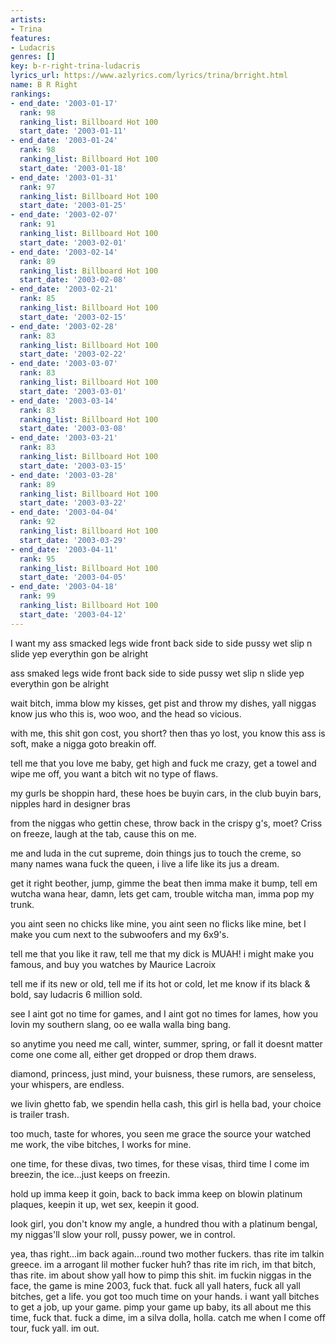 ```yaml
---
artists:
- Trina
features:
- Ludacris
genres: []
key: b-r-right-trina-ludacris
lyrics_url: https://www.azlyrics.com/lyrics/trina/brright.html
name: B R Right
rankings:
- end_date: '2003-01-17'
  rank: 98
  ranking_list: Billboard Hot 100
  start_date: '2003-01-11'
- end_date: '2003-01-24'
  rank: 98
  ranking_list: Billboard Hot 100
  start_date: '2003-01-18'
- end_date: '2003-01-31'
  rank: 97
  ranking_list: Billboard Hot 100
  start_date: '2003-01-25'
- end_date: '2003-02-07'
  rank: 91
  ranking_list: Billboard Hot 100
  start_date: '2003-02-01'
- end_date: '2003-02-14'
  rank: 89
  ranking_list: Billboard Hot 100
  start_date: '2003-02-08'
- end_date: '2003-02-21'
  rank: 85
  ranking_list: Billboard Hot 100
  start_date: '2003-02-15'
- end_date: '2003-02-28'
  rank: 83
  ranking_list: Billboard Hot 100
  start_date: '2003-02-22'
- end_date: '2003-03-07'
  rank: 83
  ranking_list: Billboard Hot 100
  start_date: '2003-03-01'
- end_date: '2003-03-14'
  rank: 83
  ranking_list: Billboard Hot 100
  start_date: '2003-03-08'
- end_date: '2003-03-21'
  rank: 83
  ranking_list: Billboard Hot 100
  start_date: '2003-03-15'
- end_date: '2003-03-28'
  rank: 89
  ranking_list: Billboard Hot 100
  start_date: '2003-03-22'
- end_date: '2003-04-04'
  rank: 92
  ranking_list: Billboard Hot 100
  start_date: '2003-03-29'
- end_date: '2003-04-11'
  rank: 95
  ranking_list: Billboard Hot 100
  start_date: '2003-04-05'
- end_date: '2003-04-18'
  rank: 99
  ranking_list: Billboard Hot 100
  start_date: '2003-04-12'
---
```


 I want my ass smacked
 legs wide
 front back
 side to side
 pussy wet
 slip n slide
 yep everythin gon be alright

 ass smaked
legs wide
 front back
 side to side
 pussy wet
 slip n slide
 yep everythin gon be alright


wait bitch, imma blow my kisses,
get pist and throw my dishes,
yall niggas know jus who this is,
woo woo, and the head so vicious.

with me, this shit gon cost,
you short? then thas yo lost,
you know this ass is soft,
make a nigga goto breakin off.

tell me that you love me baby,
get high and fuck me crazy,
get a towel and wipe me off,
you want a bitch wit no type of flaws.

my gurls be shoppin hard,
these hoes be buyin cars,
in the club buyin bars,
nipples hard in designer bras

from the niggas who gettin chese,
throw back in the crispy g's,
moet? Criss on freeze,
laugh at the tab, cause this on me.

me and luda in the cut supreme,
doin things jus to touch the creme,
so many names wana fuck the queen,
i live a life like its jus a dream.




get it right beother, jump,
gimme the beat then imma make it bump,
tell em wutcha wana hear, damn, lets get cam,
trouble witcha man, imma pop my trunk.

you aint seen no chicks like mine,
you aint seen no flicks like mine,
bet I make you cum next to the subwoofers and my 6x9's.

tell me that you like it raw,
tell me that my dick is MUAH!
i might make you famous, and buy you watches by Maurice Lacroix

tell me if its new or old,
tell me if its hot or cold,
let me know if its black & bold,
say ludacris 6 million sold.

see I aint got no time for games,
and I aint got no times for lames,
how you lovin my southern slang,
oo ee walla walla bing bang.

so anytime you need me call,
winter, summer, spring, or fall
it doesnt matter come one come all,
either get dropped or drop them draws.

diamond, princess,
just mind, your buisness,
these rumors, are senseless,
your whispers, are endless.

we livin ghetto fab,
we spendin hella cash,
this girl is hella bad,
your choice is trailer trash.

too much, taste for whores,
you seen me grace the source
your watched me work, the vibe
bitches, I works for mine.

one time, for these divas,
two times, for these visas,
third time I come im breezin,
the ice...just keeps on freezin.

hold up imma keep it goin,
back to back imma keep on blowin
platinum plaques, keepin it up,
wet sex, keepin it good.

look girl, you don't know my angle,
a hundred thou with a platinum bengal,
my niggas'll slow your roll,
pussy power, we in control.



yea, thas right...im back again...round two mother fuckers.  thas rite im
talkin greece.  im a arrogant lil mother fucker huh?  thas rite im rich, im
that bitch, thas rite.  im about show yall how to pimp this shit.  im fuckin
niggas in the face, the game is mine 2003, fuck that.  fuck all yall haters,
fuck all yall bitches, get a life.  you got too much time on your hands.  i
want yall bitches to get a job, up your game. pimp your game up baby, its
all about me this time, fuck that.  fuck a dime, im a silva dolla, holla.
catch me when I come off tour, fuck yall.  im out.




